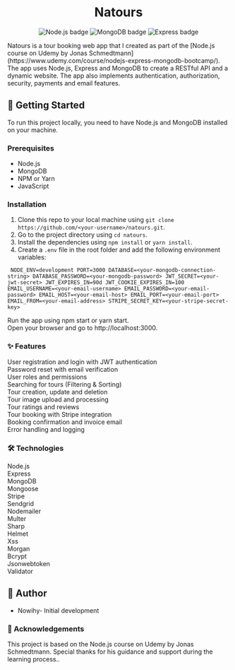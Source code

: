 <h1 align="center">Natours</h1>
<p align="center">
  <img src="https://img.shields.io/badge/Node.js-000000?style=for-the-badge&logo=nodedotjs&logoColor=white" alt="Node.js badge">
  <img src="https://img.shields.io/badge/MongoDB-47A248?style=for-the-badge&logo=mongodb&logoColor=white" alt="MongoDB badge">
  <img src="https://img.shields.io/badge/Express-000000?style=for-the-badge&logo=express&logoColor=white" alt="Express badge">
</p>
Natours is a tour booking web app that I created as part of the [Node.js course on Udemy by Jonas Schmedtmann](https://www.udemy.com/course/nodejs-express-mongodb-bootcamp/). The app uses Node.js, Express and MongoDB to create a RESTful API and a dynamic website. The app also implements authentication, authorization, security, payments and email features.

## :rocket: Getting Started

To run this project locally, you need to have Node.js and MongoDB installed on your machine.

### Prerequisites

- Node.js
- MongoDB
- NPM or Yarn
- JavaScript

### Installation

1. Clone this repo to your local machine using `git clone https://github.com/<your-username>/natours.git`.
2. Go to the project directory using `cd natours`.
3. Install the dependencies using `npm install` or `yarn install`.
4. Create a `.env` file in the root folder and add the following environment variables:

`
NODE_ENV=development
PORT=3000
DATABASE=<your-mongodb-connection-string>
DATABASE_PASSWORD=<your-mongodb-password>
JWT_SECRET=<your-jwt-secret>
JWT_EXPIRES_IN=90d
JWT_COOKIE_EXPIRES_IN=100
EMAIL_USERNAME=<your-email-username>
EMAIL_PASSWORD=<your-email-password>
EMAIL_HOST=<your-email-host>
EMAIL_PORT=<your-email-port>
EMAIL_FROM=<your-email-address>
STRIPE_SECRET_KEY=<your-stripe-secret-key>`

Run the app using npm start or yarn start.<br> Open your browser and go to http://localhost:3000.<br> 

### :sparkles: Features
User registration and login with JWT authentication<br> Password reset with email verification<br>
User roles and permissions<br> Searching for tours (Filtering & Sorting)<br> Tour creation, update and deletion<br> Tour image upload and processing<br> Tour ratings and reviews<br> Tour booking with Stripe integration<br> Booking confirmation and invoice email<br> Error handling and logging<br>
### :hammer_and_wrench: Technologies
Node.js<br> Express<br> MongoDB<br> Mongoose<br> Stripe<br> Sendgrid<br> Nodemailer<br> Multer<br> Sharp<br> Helmet<br> Xss<br> Morgan<br> Bcrypt<br> Jsonwebtoken<br> Validator<br>

## :bust_in_silhouette: Author
- Nowihy- Initial development

### :clap: Acknowledgements
This project is based on the Node.js course on Udemy by Jonas Schmedtmann. Special thanks for his guidance and support during the learning process..<br>